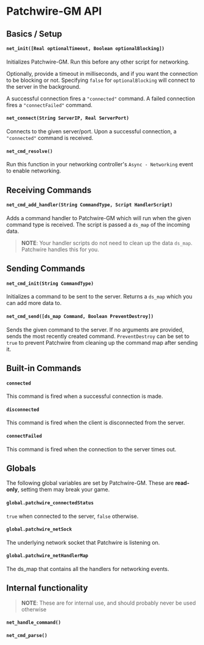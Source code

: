 # Patchwire-GM API

## Basics / Setup

#### `net_init([Real optionalTimeout, Boolean optionalBlocking])`

Initializes Patchwire-GM. Run this before any other script for networking.

Optionally, provide a timeout in milliseconds, and if you want the connection to be blocking or not. Specifying `false` for `optionalBlocking` will connect to the server in the background.

A successful connection fires a `"connected"` command. A failed connection fires a `"connectFailed"` command.

#### `net_connect(String ServerIP, Real ServerPort)`

Connects to the given server/port. Upon a successful connection, a `"connected"` command is received.

#### `net_cmd_resolve()`

Run this function in your networking controller's `Async - Networking` event to enable networking.

## Receiving Commands

#### `net_cmd_add_handler(String CommandType, Script HandlerScript)`

Adds a command handler to Patchwire-GM which will run when the given command type is received. The script is passed a `ds_map` of the incoming data.

> **NOTE**: Your handler scripts do not need to clean up the data `ds_map`. Patchwire handles this for you.

## Sending Commands

#### `net_cmd_init(String CommandType)`

Initializes a command to be sent to the server. Returns a `ds_map` which you can add more data to.

#### `net_cmd_send([ds_map Command, Boolean PreventDestroy])`

Sends the given command to the server. If no arguments are provided, sends the most recently created command. `PreventDestroy` can be set to `true` to prevent Patchwire from cleaning up the command map after sending it.

## Built-in Commands

#### `connected`

This command is fired when a successful connection is made.

#### `disconnected`

This command is fired when the client is disconnected from the server.

#### `connectFailed`

This command is fired when the connection to the server times out.

## Globals

The following global variables are set by Patchwire-GM. These are **read-only**, setting them may break your game.

#### `global.patchwire_connectedStatus`

`true` when connected to the server, `false` otherwise.

#### `global.patchwire_netSock`

The underlying network socket that Patchwire is listening on.

#### `global.patchwire_netHandlerMap`

The ds_map that contains all the handlers for networking events.

## Internal functionality

> **NOTE**: These are for internal use, and should probably never be used otherwise

#### `net_handle_command()`

#### `net_cmd_parse()`
